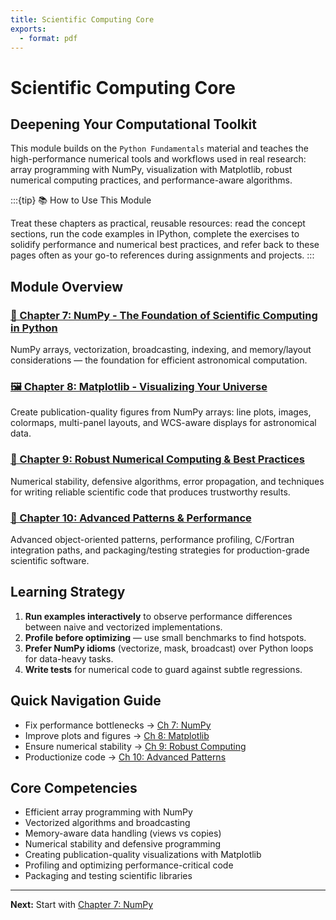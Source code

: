 ```yaml
---
title: Scientific Computing Core
exports:
  - format: pdf
---
```


# Scientific Computing Core

## Deepening Your Computational Toolkit

This module builds on the `Python Fundamentals` material and teaches the high-performance numerical tools and workflows used in real research: array programming with NumPy, visualization with Matplotlib, robust numerical computing practices, and performance-aware algorithms.

:::{tip} 📚 How to Use This Module

Treat these chapters as practical, reusable resources: read the concept sections, run the code examples in IPython, complete the exercises to solidify performance and numerical best practices, and refer back to these pages often as your go-to references during assignments and projects.
:::

## Module Overview

### [🧮 Chapter 7: NumPy - The Foundation of Scientific Computing in Python](./07-python-numpy-fundamentals-v2.md)

NumPy arrays, vectorization, broadcasting, indexing, and memory/layout considerations — the foundation for efficient astronomical computation.

### [🖼️ Chapter 8: Matplotlib - Visualizing Your Universe](./08-matplotlib-fundamentals-v1.md)

Create publication-quality figures from NumPy arrays: line plots, images, colormaps, multi-panel layouts, and WCS-aware displays for astronomical data.

### [🔧 Chapter 9: Robust Numerical Computing & Best Practices](./09-python-robust-computing-ORIG.md)

Numerical stability, defensive algorithms, error propagation, and techniques for writing reliable scientific code that produces trustworthy results.

### [🚀 Chapter 10: Advanced Patterns & Performance](./10-python-advanced-oop-ORIG.md)

Advanced object-oriented patterns, performance profiling, C/Fortran integration paths, and packaging/testing strategies for production-grade scientific software.

## Learning Strategy

1. **Run examples interactively** to observe performance differences between naive and vectorized implementations.
2. **Profile before optimizing** — use small benchmarks to find hotspots.
3. **Prefer NumPy idioms** (vectorize, mask, broadcast) over Python loops for data-heavy tasks.
4. **Write tests** for numerical code to guard against subtle regressions.

## Quick Navigation Guide

- Fix performance bottlenecks → [Ch 7: NumPy](./07-python-numpy-fundamentals-v2.md)
- Improve plots and figures → [Ch 8: Matplotlib](./08-matplotlib-fundamentals-v1.md)
- Ensure numerical stability → [Ch 9: Robust Computing](./09-python-robust-computing-ORIG.md)
- Productionize code → [Ch 10: Advanced Patterns](./10-python-advanced-oop-ORIG.md)

## Core Competencies

- Efficient array programming with NumPy
- Vectorized algorithms and broadcasting
- Memory-aware data handling (views vs copies)
- Numerical stability and defensive programming
- Creating publication-quality visualizations with Matplotlib
- Profiling and optimizing performance-critical code
- Packaging and testing scientific libraries

---

**Next:** Start with [Chapter 7: NumPy](./07-python-numpy-fundamentals-v2.md)
